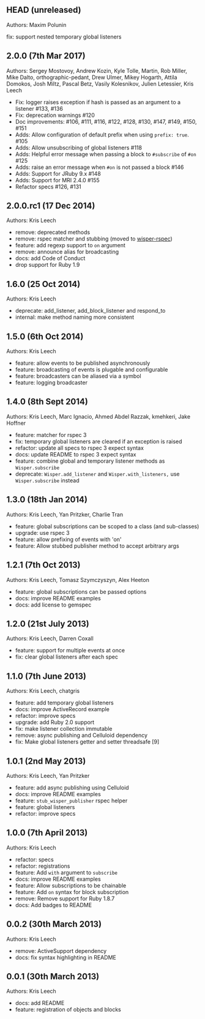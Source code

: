 ## HEAD (unreleased)

Authors: Maxim Polunin

fix: support nested temporary global listeners

## 2.0.0 (7th Mar 2017)

Authors: Sergey Mostovoy, Andrew Kozin, Kyle Tolle, Martin, Rob Miller, Mike
Dalto, orthographic-pedant, Drew Ulmer, Mikey Hogarth, Attila Domokos, Josh
Miltz, Pascal Betz, Vasily Kolesnikov, Julien Letessier, Kris Leech

* Fix: logger raises exception if hash is passed as an argument to a listener #133, #136
* Fix: deprecation warnings #120
* Doc improvements: #106, #111, #116, #122, #128, #130, #147, #149, #150, #151
* Adds: Allow configuration of default prefix when using `prefix: true`. #105
* Adds: Allow unsubscribing of global listeners #118
* Adds: Helpful error message when passing a block to `#subscribe` of `#on` #125
* Adds: raise an error message when `#on` is not passed a block #146
* Adds: Support for JRuby 9.x #148
* Adds: Support for MRI 2.4.0 #155
* Refactor specs #126, #131

## 2.0.0.rc1 (17 Dec 2014)

Authors: Kris Leech

* remove: deprecated methods
* remove: rspec matcher and stubbing (moved to [wisper-rspec](https://github.com/krisleech/wisper-rspec))
* feature: add regexp support to `on` argument
* remove: announce alias for broadcasting
* docs: add Code of Conduct
* drop support for Ruby 1.9

## 1.6.0 (25 Oct 2014)

Authors: Kris Leech

* deprecate: add_listener, add_block_listener and respond_to
* internal: make method naming more consistent

## 1.5.0 (6th Oct 2014)

Authors: Kris Leech

* feature: allow events to be published asynchronously
* feature: broadcasting of events is plugable and configurable
* feature: broadcasters can be aliased via a symbol
* feature: logging broadcaster

## 1.4.0 (8th Sept 2014)

Authors: Kris Leech, Marc Ignacio, Ahmed Abdel Razzak, kmehkeri, Jake Hoffner

* feature: matcher for rspec 3
* fix: temporary global listeners are cleared if an exception is raised
* refactor: update all specs to rspec 3 expect syntax
* docs: update README to rspec 3 expect syntax
* feature: combine global and temporary listener methods as `Wisper.subscribe`
* deprecate: `Wisper.add_listener` and `Wisper.with_listeners,` use `Wisper.subscribe` instead

## 1.3.0 (18th Jan 2014)

Authors: Kris Leech, Yan Pritzker, Charlie Tran

* feature: global subscriptions can be scoped to a class (and sub-classes)
* upgrade: use rspec 3
* feature: allow prefixing of events with 'on'
* feature: Allow stubbed publisher method to accept arbitrary args

## 1.2.1 (7th Oct 2013)

Authors: Kris Leech, Tomasz Szymczyszyn, Alex Heeton

* feature: global subscriptions can be passed options
* docs: improve README examples
* docs: add license to gemspec

## 1.2.0 (21st July 2013)

Authors: Kris Leech, Darren Coxall

* feature: support for multiple events at once
* fix: clear global listeners after each spec

## 1.1.0 (7th June 2013)

Authors: Kris Leech, chatgris

* feature: add temporary global listeners
* docs: improve ActiveRecord example
* refactor: improve specs
* upgrade: add Ruby 2.0 support
* fix: make listener collection immutable
* remove: async publishing and Celluloid dependency
* fix: Make global listeners getter and setter threadsafe [9]

## 1.0.1 (2nd May 2013)

Authors: Kris Leech, Yan Pritzker

* feature: add async publishing using Celluloid
* docs: improve README examples
* feature: `stub_wisper_publisher` rspec helper
* feature: global listeners
* refactor: improve specs

## 1.0.0 (7th April 2013)

Authors: Kris Leech

* refactor: specs
* refactor: registrations
* feature: Add `with` argument to `subscribe`
* docs: improve README examples
* feature: Allow subscriptions to be chainable
* feature: Add `on` syntax for block subscription
* remove: Remove support for Ruby 1.8.7
* docs: Add badges to README

## 0.0.2 (30th March 2013)

Authors: Kris Leech

* remove: ActiveSupport dependency
* docs: fix syntax highlighting in README

## 0.0.1 (30th March 2013)

Authors: Kris Leech

* docs: add README
* feature: registration of objects and blocks
